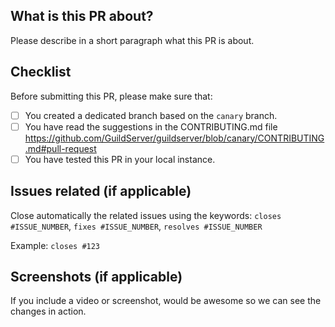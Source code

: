 ## What is this PR about?

Please describe in a short paragraph what this PR is about.

## Checklist

Before submitting this PR, please make sure that:

- [ ] You created a dedicated branch based on the `canary` branch.
- [ ] You have read the suggestions in the CONTRIBUTING.md file https://github.com/GuildServer/guildserver/blob/canary/CONTRIBUTING.md#pull-request
- [ ] You have tested this PR in your local instance.

## Issues related (if applicable)

Close automatically the related issues using the keywords: `closes #ISSUE_NUMBER`, `fixes #ISSUE_NUMBER`, `resolves #ISSUE_NUMBER`

Example: `closes #123`

## Screenshots (if applicable)

If you include a video or screenshot, would be awesome so we can see the changes in action.